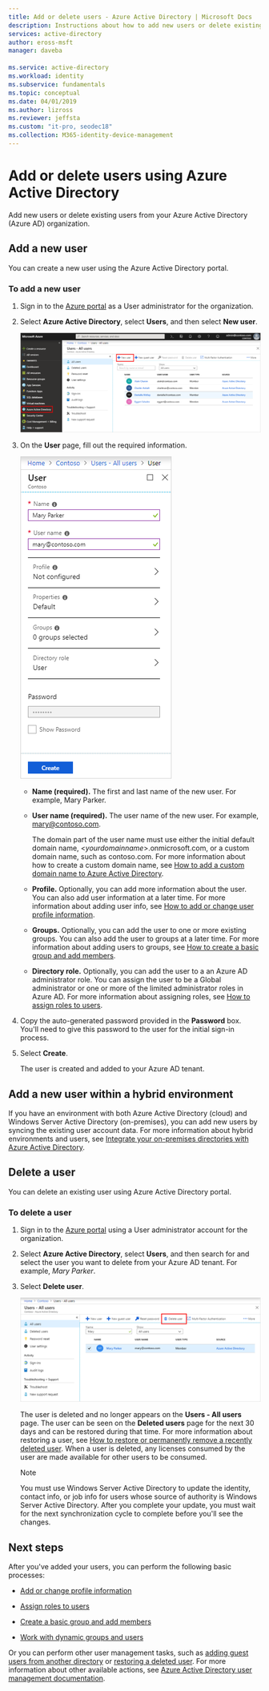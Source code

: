 ```yaml
---
title: Add or delete users - Azure Active Directory | Microsoft Docs
description: Instructions about how to add new users or delete existing users using Azure Active Directory.
services: active-directory
author: eross-msft
manager: daveba

ms.service: active-directory
ms.workload: identity
ms.subservice: fundamentals
ms.topic: conceptual
ms.date: 04/01/2019
ms.author: lizross
ms.reviewer: jeffsta
ms.custom: "it-pro, seodec18"
ms.collection: M365-identity-device-management
---
```


# Add or delete users using Azure Active Directory
Add new users or delete existing users from your Azure Active Directory (Azure AD) organization.

## Add a new user
You can create a new user using the Azure Active Directory portal.

### To add a new user
1. Sign in to the [Azure portal](https://portal.azure.com/) as a User administrator for the organization.

2. Select **Azure Active Directory**, select **Users**, and then select **New user**.

    ![Users - All users page with New user highlighted](media/add-users-azure-active-directory/new-user-all-users-blade.png)

3. On the **User** page, fill out the required information.

    ![Add new user, User page with user info](media/add-users-azure-active-directory/new-user-user-blade.png)

   - **Name (required).** The first and last name of the new user. For example, Mary Parker.

   - **User name (required).** The user name of the new user. For example, mary@contoso.com.
    
       The domain part of the user name must use either the initial default domain name, <_yourdomainname_>.onmicrosoft.com, or a custom domain name, such as contoso.com. For more information about how to create a custom domain name, see [How to add a custom domain name to Azure Active Directory](add-custom-domain.md).

   - **Profile.** Optionally, you can add more information about the user. You can also add user information at a later time. For more information about adding user info, see [How to add or change user profile information](active-directory-users-profile-azure-portal.md).

   - **Groups.** Optionally, you can add the user to one or more existing groups. You can also add the user to groups at a later time. For more information about adding users to groups, see [How to create a basic group and add members](active-directory-groups-create-azure-portal.md).

   - **Directory role.** Optionally, you can add the user to a an Azure AD administrator role. You can assign the user to be a Global administrator or one or more of the limited administrator roles in Azure AD. For more information about assigning roles, see [How to assign roles to users](active-directory-users-assign-role-azure-portal.md).

4. Copy the auto-generated password provided in the **Password** box. You'll need to give this password to the user for the initial sign-in process.

5. Select **Create**.

    The user is created and added to your Azure AD tenant.

## Add a new user within a hybrid environment
If you have an environment with both Azure Active Directory (cloud) and Windows Server Active Directory (on-premises), you can add new users by syncing the existing user account data. For more information about hybrid environments and users, see [Integrate your on-premises directories with Azure Active Directory](../hybrid/whatis-hybrid-identity.md).

## Delete a user
You can delete an existing user using Azure Active Directory portal.

### To delete a user
1. Sign in to the [Azure portal](https://portal.azure.com/) using a User administrator account for the organization.

2. Select **Azure Active Directory**, select **Users**, and then search for and select the user you want to delete from your Azure AD tenant. For example, _Mary Parker_.

3. Select **Delete user**.

    ![Users - All users page with Delete user highlighted](media/add-users-azure-active-directory/delete-user-all-users-blade.png)

    The user is deleted and no longer appears on the **Users - All users** page. The user can be seen on the **Deleted users** page for the next 30 days and can be restored during that time. For more information about restoring a user, see [How to restore or permanently remove a recently deleted user](active-directory-users-restore.md). When a user is deleted, any licenses consumed by the user are made available for other users to be consumed.

    >[!Note]
    >You must use Windows Server Active Directory to update the identity, contact info, or job info for users whose source of authority is Windows Server Active Directory. After you complete your update, you must wait for the next synchronization cycle to complete before you'll see the changes.

## Next steps

After you've added your users, you can perform the following basic processes:

- [Add or change profile information](active-directory-users-profile-azure-portal.md)

- [Assign roles to users](active-directory-users-assign-role-azure-portal.md)

- [Create a basic group and add members](active-directory-groups-create-azure-portal.md)

- [Work with dynamic groups and users](../users-groups-roles/groups-create-rule.md)

Or you can perform other user management tasks, such as [adding guest users from another directory](../b2b/what-is-b2b.md) or [restoring a deleted user](active-directory-users-restore.md). For more information about other available actions, see [Azure Active Directory user management documentation](../users-groups-roles/index.yml).
